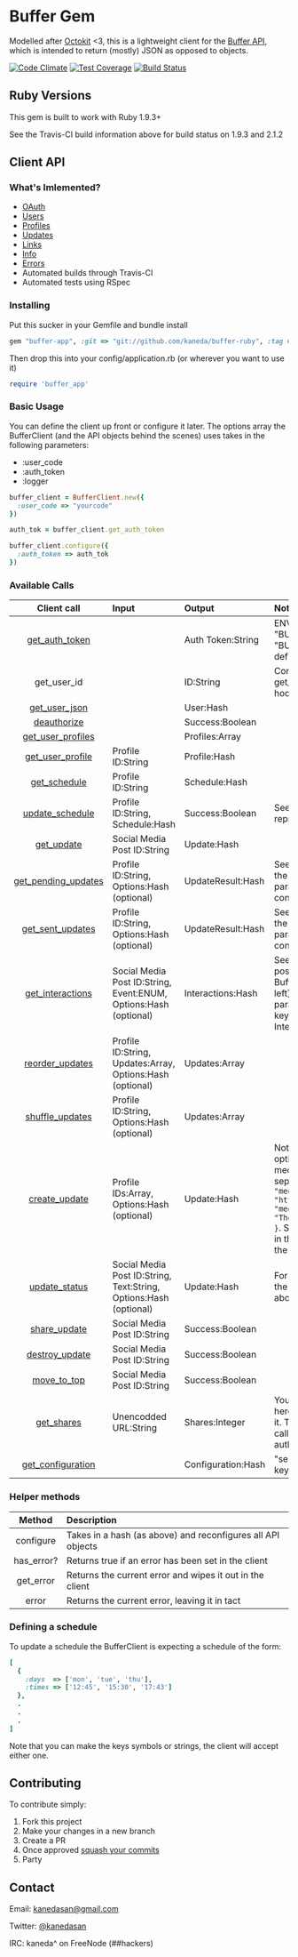 # Buffer Gem

Modelled after [Octokit](https://github.com/octokit/octokit.rb) <3, this is a lightweight client for the [Buffer API](https://buffer.com/developers/api), which is intended to return (mostly) JSON as opposed to objects.

[![Code Climate](https://codeclimate.com/github/kaneda/buffer-ruby/badges/gpa.svg)](https://codeclimate.com/github/kaneda/buffer-ruby)
[![Test Coverage](https://codeclimate.com/github/kaneda/buffer-ruby/badges/coverage.svg)](https://codeclimate.com/github/kaneda/buffer-ruby/coverage)
[![Build Status](https://travis-ci.org/kaneda/buffer-ruby.svg?branch=master)](https://travis-ci.org/kaneda/buffer-ruby)

## Ruby Versions

This gem is built to work with Ruby 1.9.3+

See the Travis-CI build information above for build status on 1.9.3 and 2.1.2

## Client API

### What's Imlemented?
* [OAuth](https://buffer.com/developers/api/oauth)
* [Users](https://buffer.com/developers/api/user)
* [Profiles](https://buffer.com/developers/api/profiles)
* [Updates](https://buffer.com/developers/api/updates)
* [Links](https://buffer.com/developers/api/links)
* [Info](https://buffer.com/developers/api/info)
* [Errors](https://buffer.com/developers/api/errors)
* Automated builds through Travis-CI
* Automated tests using RSpec

### Installing

Put this sucker in your Gemfile and bundle install

```ruby
gem "buffer-app", :git => "git://github.com/kaneda/buffer-ruby", :tag => "v1.2"
```

Then drop this into your config/application.rb (or wherever you want to use it)

```ruby
require 'buffer_app'
```

### Basic Usage

You can define the client up front or configure it later. The options array the BufferClient (and the API objects behind the scenes) uses takes in the following parameters:
* :user_code
* :auth_token
* :logger

```ruby
buffer_client = BufferClient.new({
  :user_code => "yourcode"
})

auth_tok = buffer_client.get_auth_token

buffer_client.configure({
  :auth_token => auth_tok
})
```

### Available Calls

| Client call | Input | Output | Notes
| :---------: | :------ | :------ | :---------
| [get_auth_token](https://buffer.com/developers/api/oauth) | | Auth Token:String | ENV variables "BUFFER_KEY" and "BUFFER_SECRET" must be defined here |
| get_user_id | | ID:String | Convenience wrapper, calls get_user_json under the hood |
| [get_user_json](https://buffer.com/developers/api/user#user) | | User:Hash | |
| [deauthorize](https://buffer.com/developers/api/user#deauthorize) | | Success:Boolean | |
| [get_user_profiles](https://buffer.com/developers/api/profiles#profiles) | | Profiles:Array<Hash> | |
| [get_user_profile](https://buffer.com/developers/api/profiles#profilesid) | Profile ID:String | Profile:Hash | |
| [get_schedule](https://buffer.com/developers/api/profiles#schedules) | Profile ID:String | Schedule:Hash | |
| [update_schedule](https://buffer.com/developers/api/profiles#schedulesupdate) | Profile ID:String, Schedule:Hash | Success:Boolean | See below for schedule representation |
| [get_update](https://buffer.com/developers/api/updates#updatesid) | Social Media Post ID:String | Update:Hash | |
| [get_pending_updates](https://buffer.com/developers/api/updates#updatespending) | Profile ID:String, Options:Hash (optional) | UpdateResult:Hash | See Buffer API doc (link to the left) for optional parameters. "updates" key contains the Updates:Array<Hash> |
| [get_sent_updates](https://buffer.com/developers/api/updates#updatessent) | Profile ID:String, Options:Hash (optional) | UpdateResult:Hash | See Buffer API doc (link to the left) for optional parameters. "updates" key contains the Updates:Array<Hash> |
| [get_interactions](https://buffer.com/developers/api/updates#updatesinteractions) | Social Media Post ID:String, Event:ENUM, Options:Hash (optional) | Interactions:Hash | See [event types](https://bufferapp.com/developers/api/info#configuration) for possible event values and Buffer API doc (link to the left) for optional parameters. "interactions" key contains the Interactions:Array<Hash> |
| [reorder_updates](https://buffer.com/developers/api/updates#updatesreorder) | Profile ID:String, Updates:Array, Options:Hash (optional) | Updates:Array<Hash> | |
| [shuffle_updates](https://buffer.com/developers/api/updates#updatesshuffle) | Profile ID:String, Options:Hash (optional) | Updates:Array<Hash> | |
| [create_update](https://buffer.com/developers/api/updates#updatescreate) | Profile IDs:Array, Options:Hash (optional) | Update:Hash | Note that for the "media" option, please specify each media option in the hash separately, e.g. ```{ "media[link]" => "http%3A%2F%2Fgoogle.com", "media[description]" => "The%20google%20homepage" }```. See all available options in the Buffer docs (link to the left) |
| [update_status](https://buffer.com/developers/api/updates#updatesupdate) | Social Media Post ID:String, Text:String, Options:Hash (optional) | Update:Hash | For the "media" option see the note on create_update above |
| [share_update](https://buffer.com/developers/api/updates#updatesshare) | Social Media Post ID:String | Success:Boolean | |
| [destroy_update](https://buffer.com/developers/api/updates#updatesdestroy) | Social Media Post ID:String | Success:Boolean | |
| [move_to_top](https://buffer.com/developers/api/updates#updatesmovetotop) | Social Media Post ID:String | Success:Boolean | |
| [get_shares](https://buffer.com/developers/api/links#shares) | Unencodded URL:String | Shares:Integer | You can pass a normal URL here, the client will encode it. This is one of the only calls to not require an auth_token |
| [get_configuration](https://buffer.com/developers/api/info#configuration) | | Configuration:Hash | "services" key has internal keys for each service |

### Helper methods
| Method | Description |
| :---------: | :----- |
| configure | Takes in a hash (as above) and reconfigures all API objects |
| has_error? | Returns true if an error has been set in the client |
| get_error | Returns the current error and wipes it out in the client |
| error | Returns the current error, leaving it in tact |


### Defining a schedule

To update a schedule the BufferClient is expecting a schedule of the form:

```ruby
[
  {
    :days  => ['mon', 'tue', 'thu'],
    :times => ['12:45', '15:30', '17:43']
  },
  .
  .
  .
]
```

Note that you can make the keys symbols or strings, the client will accept either one.
## Contributing

To contribute simply:

1. Fork this project
2. Make your changes in a new branch
3. Create a PR
4. Once approved [squash your commits](http://davidwalsh.name/squash-commits-git)
5. Party

## Contact

Email: kanedasan@gmail.com

Twitter: [@kanedasan](https://twitter.com/kanedasan)

IRC: kaneda^ on FreeNode (##hackers)
